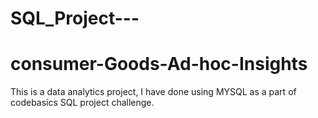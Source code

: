 
# SQL_Project---
# consumer-Goods-Ad-hoc-Insights

This is a data analytics project, I have done using MYSQL as a part of codebasics SQL project challenge. 



